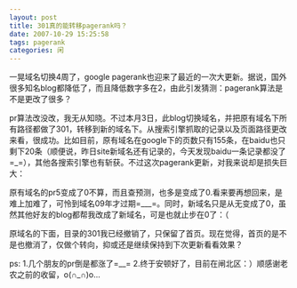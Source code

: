 ```yaml
---
layout: post
title: 301真的能转移pagerank吗？
date: 2007-10-29 15:25:58
tags: pagerank
categories: 闲
---
```

一晃域名切换4周了，google pagerank也迎来了最近的一次大更新。据说，国外很多知名blog都降低了，而且降低数字多在2，由此引发猜测：pagerank算法是不是更改了很多？

pr算法改没改，我无从知晓。不过本月3日，此blog切换域名，并把原有域名下所有路径都做了301，转移到新的域名下。从搜索引擎抓取的记录以及页面路径更改来看，很成功。比如目前，原有域名在google下的页数只有155条，在baidu也只剩下20条（顺便说，昨日site新域名还有记录的，今天发现baidu一条记录都没了=_=），其他各搜索引擎也有斩获。不过这次pagerank更新，对我来说却是损失巨大：

原有域名的pr5变成了0不算，而且查预测，也多是变成了0.看来要再想回来，是难上加难了，可怜到域名09年才过期=___=。同时，新域名只是从无变成了0，虽然其他好友的blog都帮我改成了新域名，可是也就止步在0了：（

原域名的下面，目录的301我已经撤销了，只保留了首页。现在觉得，首页的是不是也撤消了，仅做个转向，抑或还是继续保持到下次更新看看效果？

ps:
1.几个朋友的pr倒是都涨了=__=
2.终于安顿好了，目前在闸北区：）顺感谢老农之前的收留，o(∩_∩)o...
